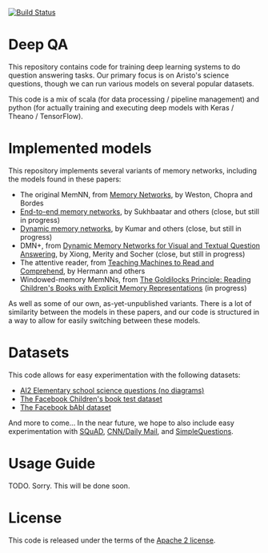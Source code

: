 [![Build Status](https://semaphoreci.com/api/v1/projects/b3480192-615d-4981-ba34-62afeb9d9ae6/953929/shields_badge.svg)](https://semaphoreci.com/allenai/deep_qa)

# Deep QA

This repository contains code for training deep learning systems to do question answering tasks.
Our primary focus is on Aristo's science questions, though we can run various models on several
popular datasets.

This code is a mix of scala (for data processing / pipeline management) and python (for actually training and executing deep models with Keras / Theano / TensorFlow).

# Implemented models

This repository implements several variants of memory networks, including the models found in these papers:

- The original MemNN, from [Memory Networks](https://arxiv.org/abs/1410.3916), by Weston, Chopra and Bordes
- [End-to-end memory networks](https://www.semanticscholar.org/paper/End-To-End-Memory-Networks-Sukhbaatar-Szlam/10ebd5c40277ecba4ed45d3dc12f9f1226720523), by Sukhbaatar and others (close, but still in progress)
- [Dynamic memory networks](https://www.semanticscholar.org/paper/Ask-Me-Anything-Dynamic-Memory-Networks-for-Kumar-Irsoy/04ee77ef1143af8b19f71c63b8c5b077c5387855), by Kumar and others (close, but still in progress)
- DMN+, from [Dynamic Memory Networks for Visual and Textual Question Answering](https://www.semanticscholar.org/paper/Dynamic-Memory-Networks-for-Visual-and-Textual-Xiong-Merity/b2624c3cb508bf053e620a090332abce904099a1), by Xiong, Merity and Socher (close, but still in progress)
- The attentive reader, from [Teaching Machines to Read and Comprehend](https://www.semanticscholar.org/paper/Teaching-Machines-to-Read-and-Comprehend-Hermann-Kocisk%C3%BD/2cb8497f9214735ffd1bd57db645794459b8ff41), by Hermann and others
- Windowed-memory MemNNs, from [The Goldilocks Principle: Reading Children's Books with Explicit Memory Representations](https://www.semanticscholar.org/paper/The-Goldilocks-Principle-Reading-Children-s-Books-Hill-Bordes/1ee46c3b71ebe336d0b278de9093cfca7af7390b) (in progress)

As well as some of our own, as-yet-unpublished variants.  There is a lot of similarity between the models in these papers, and our code is structured in a way to allow for easily switching between these models.

# Datasets

This code allows for easy experimentation with the following datasets:

- [AI2 Elementary school science questions (no diagrams)](http://allenai.org/data.html)
- [The Facebook Children's book test dataset](https://research.facebook.com/research/babi/#cbt)
- [The Facebook bAbI dataset](https://research.facebook.com/research/babi/)

And more to come...  In the near future, we hope to also include easy experimentation with [SQuAD](https://rajpurkar.github.io/SQuAD-explorer/), [CNN/Daily Mail](http://cs.nyu.edu/~kcho/DMQA/), and [SimpleQuestions](https://research.facebook.com/research/babi/).

# Usage Guide

TODO.  Sorry.  This will be done soon.

# License

This code is released under the terms of the [Apache 2 license](https://www.apache.org/licenses/LICENSE-2.0).
